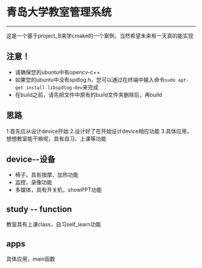 # 青岛大学教室管理系统

---
这是一个基于project_B来学cmake的一个案例，当然希望未来有一天真的能实现

## 注意！
+ 请确保您的ubuntu中有opencv-c++
+ 如果您的ubuntu中没有spdlog.h，您可以通过在终端中输入命令`sudo apt-get install libspdlog-dev`来完成
+ 在build之前，请先把文件中原有的build文件夹删除后，再build

## 思路

1.首先应从设计device开始
2.设计好了在开始设计device相应功能
3.具体应用，想想教室能干嘛呢，具有自习、上课等功能

## device--设备

+ 椅子，具有按摩、加热功能
+ 监控，录像功能
+ 多媒体，具有开关机，showPPT功能

## study -- function

教室具有上课class，自习self_learn功能

## apps

具体应用，main函数
